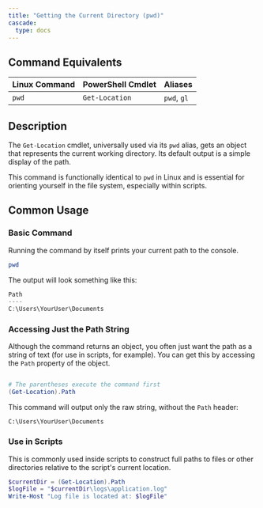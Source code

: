 ```yaml
---
title: "Getting the Current Directory (pwd)"
cascade:
  type: docs
---
```


## Command Equivalents

| Linux Command | PowerShell Cmdlet | Aliases  |
|---------------|-------------------|----------|
| `pwd`         | `Get-Location`    | `pwd`, `gl` |

## Description

The `Get-Location` cmdlet, universally used via its `pwd` alias, gets an object that represents the current working directory. Its default output is a simple display of the path.

This command is functionally identical to `pwd` in Linux and is essential for orienting yourself in the file system, especially within scripts.

## Common Usage

### Basic Command

Running the command by itself prints your current path to the console.

```powershell
pwd
```

The output will look something like this:

```powershell
Path
----
C:\Users\YourUser\Documents
```

### Accessing Just the Path String

Although the command returns an object, you often just want the path as a string of text (for use in scripts, for example). You can get this by accessing the `Path` property of the object.

```powerShell

# The parentheses execute the command first
(Get-Location).Path
```

This command will output only the raw string, without the `Path` header:

`C:\Users\YourUser\Documents`

### Use in Scripts

This is commonly used inside scripts to construct full paths to files or other directories relative to the script's current location.

```PowerShell
$currentDir = (Get-Location).Path
$logFile = "$currentDir\logs\application.log"
Write-Host "Log file is located at: $logFile"
```
